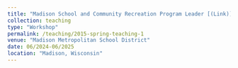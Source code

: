 ```yaml
---
title: "Madison School and Community Recreation Program Leader [(Link)](https://www.mscr.org/)"
collection: teaching
type: "Workshop"
permalink: /teaching/2015-spring-teaching-1
venue: "Madison Metropolitan School District"
date: 06/2024-06/2025
location: "Madison, Wisconsin"
---
```

